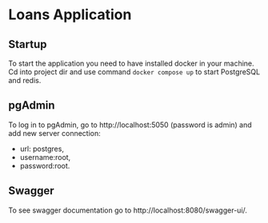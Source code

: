 # Loans Application

## Startup

To start the application you need to have installed docker in your machine.
Cd into project dir and use command ```docker compose up``` to start PostgreSQL and redis.

## pgAdmin

To log in to pgAdmin, go to http://localhost:5050 (password is admin) and add new server connection:
- url: postgres,
- username:root,
- password:root.

## Swagger

To see swagger documentation go to http://localhost:8080/swagger-ui/.